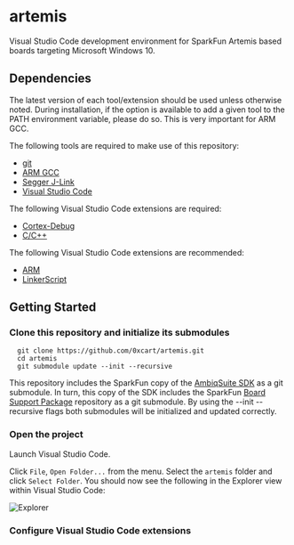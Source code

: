 # artemis

Visual Studio Code development environment for SparkFun Artemis based boards targeting Microsoft Windows 10.

## Dependencies

The latest version of each tool/extension should be used unless otherwise noted. During installation, if the option is available to add a given tool to the PATH environment variable, please do so. This is very important for ARM GCC.

The following tools are required to make use of this repository:

* [git](<https://git-scm.com/>)
* [ARM GCC](<https://developer.arm.com/tools-and-software/open-source-software/developer-tools/gnu-toolchain/gnu-rm>)
* [Segger J-Link](<https://www.segger.com/downloads/jlink/>)
* [Visual Studio Code](<https://code.visualstudio.com/>)

The following Visual Studio Code extensions are required:

* [Cortex-Debug](<https://marketplace.visualstudio.com/items?itemName=marus25.cortex-debug>)
* [C/C++](<https://marketplace.visualstudio.com/items?itemName=ms-vscode.cpptools>)

The following Visual Studio Code extensions are recommended:

* [ARM](<https://marketplace.visualstudio.com/items?itemName=dan-c-underwood.arm>)
* [LinkerScript](<https://marketplace.visualstudio.com/items?itemName=ZixuanWang.linkerscript>)

## Getting Started

### Clone this repository and initialize its submodules

```shell
  git clone https://github.com/0xcart/artemis.git
  cd artemis
  git submodule update --init --recursive
```

  This repository includes the SparkFun copy of the [AmbiqSuite SDK](https://github.com/sparkfun/AmbiqSuiteSDK) as a git submodule. In turn, this copy of the SDK includes the SparkFun [Board Support Package](https://github.com/sparkfun/SparkFun_Apollo3_AmbiqSuite_BSPs) repository as a git submodule. By using the --init --recursive flags both submodules will be initialized and updated correctly.

### Open the project

Launch Visual Studio Code.

Click `File`, `Open Folder...` from the menu. Select the `artemis` folder and click `Select Folder`. You should now see the following in the Explorer view within Visual Studio Code:

![Explorer](doc/explorer.jpg)

### Configure Visual Studio Code extensions
